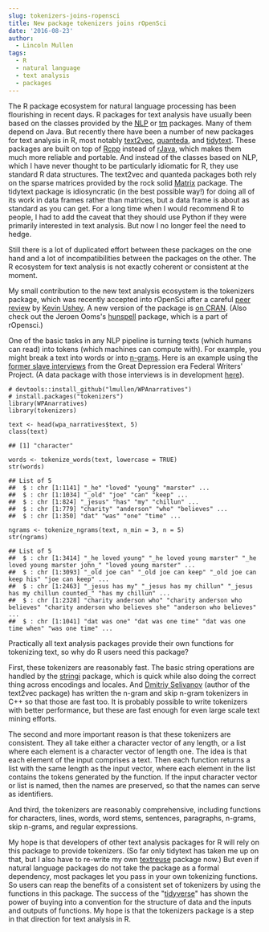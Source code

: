 ```yaml
---
slug: tokenizers-joins-ropensci
title: New package tokenizers joins rOpenSci
date: '2016-08-23'
author:
  - Lincoln Mullen
tags:
  - R
  - natural language
  - text analysis
  - packages
---
```


The R package ecosystem for natural language processing has been flourishing in recent days. R packages for text analysis have usually been based on the classes provided by the [NLP](https://cran.r-project.org/package=NLP/) or [tm](https://cran.r-project.org/package=tm/) packages. Many of them depend on Java. But recently there have been a number of new packages for text analysis in R, most notably [text2vec](https://github.com/dselivanov/text2vec), [quanteda](https://github.com/kbenoit/quanteda), and [tidytext](https://github.com/juliasilge/tidytext). These packages are built on top of [Rcpp](http://www.rcpp.org/) instead of [rJava](https://cran.r-project.org/package=rJava/), which makes them much more reliable and portable. And instead of the classes based on NLP, which I have never thought to be particularly idiomatic for R, they use standard R data structures. The text2vec and quanteda packages both rely on the sparse matrices provided by the rock solid [Matrix](https://cran.r-project.org/package=Matrix/) package. The tidytext package is idiosyncratic (in the best possible way!) for doing all of its work in data frames rather than matrices, but a data frame is about as standard as you can get. For a long time when I would recommend R to people, I had to add the caveat that they should use Python if they were primarily interested in text analysis. But now I no longer feel the need to hedge.

Still there is a lot of duplicated effort between these packages on the one hand and a lot of incompatibilities between the packages on the other. The R ecosystem for text analysis is not exactly coherent or consistent at the moment.

My small contribution to the new text analysis ecosystem is the tokenizers package, which was recently accepted into rOpenSci after a careful [peer review](https://github.com/ropensci/software-review/issues/33) by [Kevin Ushey](https://kevinushey.github.io/). A new version of the package is [on CRAN](https://cran.r-project.org/package=tokenizers/). (Also check out the
Jeroen Ooms's [hunspell](https://github.com/ropensci/hunspell) package, which is a part of rOpensci.)

One of the basic tasks in any NLP pipeline is turning texts (which humans can read) into tokens (which machines can compute with). For example, you might break a text into words or into [n-grams](https://en.wikipedia.org/wiki/N-gram). Here is an example using the [former slave interviews](https://memory.loc.gov/ammem/snhtml/snhome.html) from the Great Depression era Federal Writers' Project. (A data package with those interviews is in development [here](https://github.com/lmullen/WPAnarratives)).

    # devtools::install_github("lmullen/WPAnarratives")
    # install.packages("tokenizers")
    library(WPAnarratives)
    library(tokenizers)

    text <- head(wpa_narratives$text, 5)
    class(text)

    ## [1] "character"

    words <- tokenize_words(text, lowercase = TRUE)
    str(words)

    ## List of 5
    ##  $ : chr [1:1141] "_he" "loved" "young" "marster" ...
    ##  $ : chr [1:1034] "_old" "joe" "can" "keep" ...
    ##  $ : chr [1:824] "_jesus" "has" "my" "chillun" ...
    ##  $ : chr [1:779] "charity" "anderson" "who" "believes" ...
    ##  $ : chr [1:350] "dat" "was" "one" "time" ...

    ngrams <- tokenize_ngrams(text, n_min = 3, n = 5)
    str(ngrams)

    ## List of 5
    ##  $ : chr [1:3414] "_he loved young" "_he loved young marster" "_he loved young marster john_" "loved young marster" ...
    ##  $ : chr [1:3093] "_old joe can" "_old joe can keep" "_old joe can keep his" "joe can keep" ...
    ##  $ : chr [1:2463] "_jesus has my" "_jesus has my chillun" "_jesus has my chillun counted_" "has my chillun" ...
    ##  $ : chr [1:2328] "charity anderson who" "charity anderson who believes" "charity anderson who believes she" "anderson who believes" ...
    ##  $ : chr [1:1041] "dat was one" "dat was one time" "dat was one time when" "was one time" ...

Practically all text analysis packages provide their own functions for tokenizing text, so why do R users need this package?

First, these tokenizers are reasonably fast. The basic string operations are handled by the [stringi](https://cran.r-project.org/package=stringi/) package, which is quick while also doing the correct thing across encodings and locales. And [Dmitriy Selivanov](https://dsnotes.com/) (author of the text2vec package) has written the n-gram and skip n-gram tokenizers in C++ so that those are fast too. It is probably possible to write tokenizers with better performance, but these are fast enough for even large scale text mining efforts.

The second and more important reason is that these tokenizers are consistent. They all take either a character vector of any length, or a list where each element is a character vector of length one. The idea is that each element of the input comprises a text. Then each function returns a list with the same length as the input vector, where each element in the list contains the tokens generated by the function. If the input character vector or list is named, then the names are preserved, so that the names can serve as identifiers.

And third, the tokenizers are reasonably comprehensive, including functions for characters, lines, words, word stems, sentences, paragraphs, n-grams, skip n-grams, and regular expressions.

My hope is that developers of other text analysis packages for R will rely on this package to provide tokenizers. (So far only tidytext has taken me up on that, but I also have to re-write my own [textreuse](https://github.com/ropensci/textreuse) package now.) But even if natural language packages do not take the package as a formal dependency, most packages let you pass in your own tokenizing functions. So users can reap the benefits of a consistent set of tokenizers by using the functions in this package. The success of the "[tidyverse](https://twitter.com/hadleywickham/status/751805589425000450)" has shown the power of buying into a convention for the structure of data and the inputs and outputs of functions. My hope is that the tokenizers package is a step in that direction for text analysis in R.
